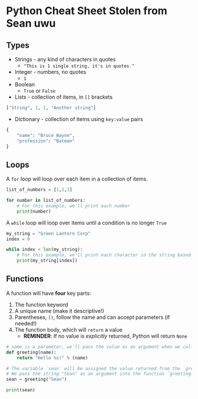 # Python Cheat Sheet Stolen from Sean uwu

## Types

* Strings - any kind of characters in quotes
  * `"This is 1 single string, it's in quotes."`
* Integer - numbers, no quotes
  * `1`
* Boolean
  * `True` or `False`
* Lists - collection of items, in `[]` brackets

```python
["String", 1, 2, "Another string"]
````

* Dictionary - collection of items using `key:value` pairs

```python
{
    "name": "Bruce Wayne",
    "profession": "Batman"
}
 ```

## Loops

A `for` loop will loop over each item in a collection of items.

```python
list_of_numbers = [1,2,3]

for number in list_of_numbers:
    # For this example, we'll print each number
    print(number)
```

A `while` loop will loop over items until a condition is no longer `True`

```python
my_string = "Green Lantern Corp"
index = 0

while index < len(my_string):
    # For this example, we'll print each character in the string based on the value of the index
    print(my_string[index])
```

## Functions

A function will have **four** key parts:

1. The function keyword
2. A unique name (make it descriptive!)
3. Parentheses, `()`, follow the name and can accept parameters (if needed!)
4. The function body, which will `return` a value
    * **REMINDER**: If no value is _explicitly_ returned, Python will return `None`

```python
# name is a parameter, we'll pass the value as an argument when we call the function
def greeting(name):
    return "Hello %s!" % (name)

# The variable `sean` will be assigned the value returned from the `greeting()` function
# We pass the string "Sean" as an argument into the function `greeting()`
sean = greeting("Sean")

print(sean)
```
